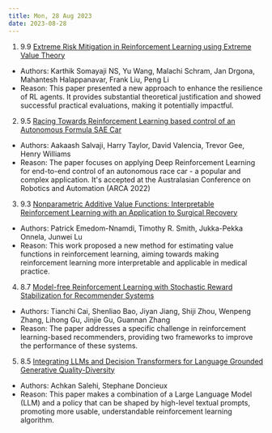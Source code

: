 ```yaml
---
title: Mon, 28 Aug 2023
date: 2023-08-28
---
```

1. 9.9 [Extreme Risk Mitigation in Reinforcement Learning using Extreme Value Theory](https://arxiv.org/abs/2308.13011)
* Authors: Karthik Somayaji NS, Yu Wang, Malachi Schram, Jan Drgona, Mahantesh Halappanavar, Frank Liu, Peng Li
* Reason: This paper presented a new approach to enhance the resilience of RL agents. It provides substantial theoretical justification and showed successful practical evaluations, making it potentially impactful.

2. 9.5 [Racing Towards Reinforcement Learning based control of an Autonomous Formula SAE Car](https://arxiv.org/abs/2308.13088)
* Authors: Aakaash Salvaji, Harry Taylor, David Valencia, Trevor Gee, Henry Williams
* Reason: The paper focuses on applying Deep Reinforcement Learning for end-to-end control of an autonomous race car - a popular and complex application. It's accepted at the Australasian Conference on Robotics and Automation (ARCA 2022)

3. 9.3 [Nonparametric Additive Value Functions: Interpretable Reinforcement Learning with an Application to Surgical Recovery](https://arxiv.org/abs/2308.13135)
* Authors: Patrick Emedom-Nnamdi, Timothy R. Smith, Jukka-Pekka Onnela, Junwei Lu
* Reason: This work proposed a new method for estimating value functions in reinforcement learning, aiming towards making reinforcement learning more interpretable and applicable in medical practice.

4. 8.7 [Model-free Reinforcement Learning with Stochastic Reward Stabilization for Recommender Systems](https://arxiv.org/abs/2308.13246)
* Authors: Tianchi Cai, Shenliao Bao, Jiyan Jiang, Shiji Zhou, Wenpeng Zhang, Lihong Gu, Jinjie Gu, Guannan Zhang
* Reason: The paper addresses a specific challenge in reinforcement learning-based recommenders, providing two frameworks to improve the performance of these systems.

5. 8.5 [Integrating LLMs and Decision Transformers for Language Grounded Generative Quality-Diversity](https://arxiv.org/abs/2308.13278)
* Authors: Achkan Salehi, Stephane Doncieux
* Reason: This paper makes a combination of a Large Language Model (LLM) and a policy that can be shaped by high-level textual prompts, promoting more usable, understandable reinforcement learning algorithm.

